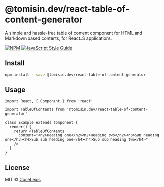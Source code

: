 # @tomisin.dev/react-table-of-content-generator

A simple and hassle-free table of content component for HTML and Markdown based contents, for ReactJS applications.

[![NPM](https://img.shields.io/npm/v/@tomisin.dev/react-table-of-content-generator.svg)](https://www.npmjs.com/package/@tomisin.dev/react-table-of-content-generator) [![JavaScript Style Guide](https://img.shields.io/badge/code_style-standard-brightgreen.svg)](https://standardjs.com)

## Install

```bash
npm install --save @tomisin.dev/react-table-of-content-generator
```

## Usage

```tsx
import React, { Component } from 'react'

import TableOfContents from '@tomisin.dev/react-table-of-content-generator'

class Example extends Component {
  render() {
    return <TableOfContents
      content="<h2>Heading one</h2><h2>Heading two</h2><h3>Sub heading one</h3><h4>Sub sub heading one</h4><h4>Sub sub heading two</h4>"
    />
  }
}
```

## License

MIT © [CodeLexis](https://github.com/CodeLexis)

